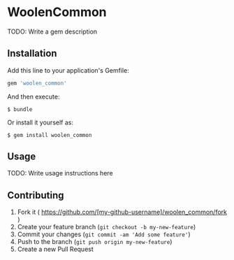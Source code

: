 # WoolenCommon

TODO: Write a gem description

## Installation

Add this line to your application's Gemfile:

```ruby
gem 'woolen_common'
```

And then execute:

    $ bundle

Or install it yourself as:

    $ gem install woolen_common

## Usage

TODO: Write usage instructions here

## Contributing

1. Fork it ( https://github.com/[my-github-username]/woolen_common/fork )
2. Create your feature branch (`git checkout -b my-new-feature`)
3. Commit your changes (`git commit -am 'Add some feature'`)
4. Push to the branch (`git push origin my-new-feature`)
5. Create a new Pull Request

